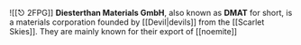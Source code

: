 ![[⎋ 2FPG]]
**Diesterthan Materials GmbH**, also known as **DMAT** for short, is a materials corporation founded by [[Devil|devils]] from the [[Scarlet Skies]]. They are mainly known for their export of [[noemite]] 